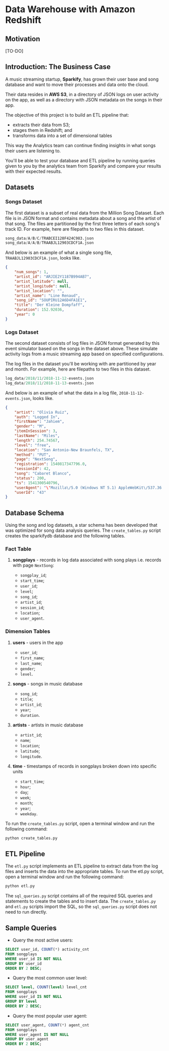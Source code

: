 # Data Warehouse with Amazon Redshift

## Motivation

[TO-DO]

## Introduction: The Business Case

A music streaming startup, **Sparkify**, has grown their user base and song database and want to move their processes and data onto the cloud.

Their data resides in **AWS S3**, in a directory of JSON logs on user activity on the app, as well as a directory with JSON metadata on the songs in their app.

The objective of this project is to build an ETL pipeline that:

- extracts their data from S3;
- stages them in Redshift; and
- transforms data into a set of dimensional tables

This way the Analytics team can continue finding insights in what songs their users are listening to.

You'll be able to test your database and ETL pipeline by running queries given to you by the analytics team from Sparkify and compare your results with their expected results.

## Datasets

### Songs Dataset

The first dataset is a subset of real data from the Million Song Dataset. Each file is in JSON format and contains metadata about a song and the artist of that song. The files are partitioned by the first three letters of each song's track ID. For example, here are filepaths to two files in this dataset.

```python
song_data/A/B/C/TRABCEI128F424C983.json
song_data/A/A/B/TRAABJL12903CDCF1A.json
```

And below is an example of what a single song file, `TRAABJL12903CDCF1A.json`, looks like.

```json
{
    "num_songs": 1,
    "artist_id": "ARJIE2Y1187B994AB7",
    "artist_latitude": null,
    "artist_longitude": null,
    "artist_location": "",
    "artist_name": "Line Renaud",
    "song_id": "SOUPIRU12A6D4FA1E1",
    "title": "Der Kleine Dompfaff",
    "duration": 152.92036,
    "year": 0
}
```

### Logs Dataset

The second dataset consists of log files in JSON format generated by this event simulator based on the songs in the dataset above. These simulate activity logs from a music streaming app based on specified configurations.

The log files in the dataset you'll be working with are partitioned by year and month. For example, here are filepaths to two files in this dataset.

```python
log_data/2018/11/2018-11-12-events.json
log_data/2018/11/2018-11-13-events.json
```

And below is an example of what the data in a log file, `2018-11-12-events.json`, looks like.

```json
{
    "artist": "Olivia Ruiz",
    "auth": "Logged In",
    "firstName": "Jahiem",
    "gender": "M",
    "itemInSession": 3,
    "lastName": "Miles",
    "length": 254.74567,
    "level": "free",
    "location": "San Antonio-New Braunfels, TX",
    "method": "PUT",
    "page": "NextSong",
    "registration": 1540817347796.0,
    "sessionId": 42,
    "song": "Cabaret Blanco",
    "status": 200,
    "ts": 1541300540796,
    "userAgent": "\'Mozilla\/5.0 (Windows NT 5.1) AppleWebKit\/537.36   (KHTML, like Gecko) Chrome\/36.0.1985.143 Safari\/537.36\'",
    "userId": "43"
}
```

## Database Schema

Using the song and log datasets, a star schema has been developed that was optimized for song data analysis queries. The `create_tables.py` script creates the sparkifydb database and the following tables.

### Fact Table

1. **songplays** - records in log data associated with song plays i.e. records with page `NextSong`:

   - `songplay_id`;
   - `start_time`;
   - `user_id`;
   - `level`;
   - `song_id`;
   - `artist_id`;
   - `session_id`;
   - `location`;
   - `user_agent`.

### Dimension Tables

1. **users** - users in the app

    - `user_id`;
    - `first_name`;
    - `last_name`;
    - `gender`;
    - `level`.

2. **songs** - songs in music database

    - `song_id`;
    - `title`;
    - `artist_id`;
    - `year`;
    - `duration`.

3. **artists** - artists in music database

    - `artist_id`;
    - `name`;
    - `location`;
    - `latitude`;
    - `longitude`.

4. **time** - timestamps of records in songplays broken down into specific units

    - `start_time`;
    - `hour`;
    - `day`;
    - `week`;
    - `month`;
    - `year`;
    - `weekday`.


To run the `create_tables.py` script, open a terminal window and run the following command:

```bash
python create_tables.py
```

## ETL Pipeline

The `etl.py` script implements an ETL pipeline to extract data from the log files and inserts the data into the appropriate tables. To run the etl.py script, open a terminal window and run the following command:

```bash
python etl.py
```

The `sql_queries.py` script contains all of the required SQL queries and statements to create the tables and to insert data. The `create_tables.py` and `etl.py` scripts import the SQL, so the `sql_queries.py` script does not need to run directly.

## Sample Queries

- Query the most active users:

```sql
SELECT user_id, COUNT(*) activity_cnt
FROM songplays
WHERE user_id IS NOT NULL
GROUP BY user_id
ORDER BY 2 DESC;
```

- Query the most common user level:

```sql
SELECT level, COUNT(level) level_cnt
FROM songplays
WHERE user_id IS NOT NULL
GROUP BY level
ORDER BY 2 DESC;
```

- Query the most popular user agent:

```sql
SELECT user_agent, COUNT(*) agent_cnt
FROM songplays
WHERE user_agent IS NOT NULL
GROUP BY user_agent
ORDER BY 2 DESC;
```
